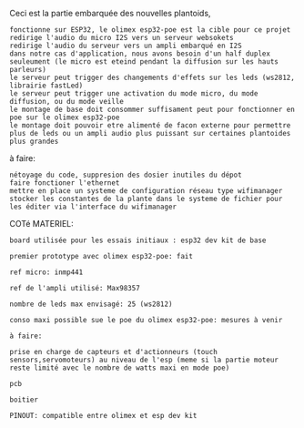 Ceci est la partie embarquée des nouvelles plantoids,

    fonctionne sur ESP32, le olimex esp32-poe est la cible pour ce projet
    redirige l'audio du micro I2S vers un serveur websokets
    redirige l'audio du serveur vers un ampli embarqué en I2S
    dans notre cas d'application, nous avons besoin d'un half duplex seuleument (le micro est eteind pendant la diffusion sur les hauts parleurs)
    le serveur peut trigger des changements d'effets sur les leds (ws2812, librairie fastLed)
    le serveur peut trigger une activation du mode micro, du mode diffusion, ou du mode veille
    le montage de base doit consommer suffisament peut pour fonctionner en poe sur le olimex esp32-poe
    le montage doit pouvoir etre alimenté de facon externe pour permettre plus de leds ou un ampli audio plus puissant sur certaines plantoides plus grandes

à faire:

    nétoyage du code, suppresion des dosier inutiles du dépot
    faire fonctioner l'ethernet
    mettre en place un systeme de configuration réseau type wifimanager
    stocker les constantes de la plante dans le systeme de fichier pour les éditer via l'interface du wifimanager

COTé MATERIEL:

    board utilisée pour les essais initiaux : esp32 dev kit de base

    premier prototype avec olimex esp32-poe: fait

    ref micro: inmp441

    ref de l'ampli utilisé: Max98357

    nombre de leds max envisagé: 25 (ws2812)

    conso maxi possible sue le poe du olimex esp32-poe: mesures à venir

    à faire:

    prise en charge de capteurs et d'actionneurs (touch sensors,servomoteurs) au niveau de l'esp (meme si la partie moteur reste limité avec le nombre de watts maxi en mode poe)

    pcb

    boitier

    PINOUT: compatible entre olimex et esp dev kit

